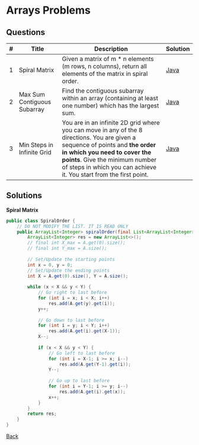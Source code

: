 
# Arrays Problems

## Questions <a name="questions"></a>
| # | Title | Description | Solution |
|---| ----- | -------- | ------- |
| 1 | Spiral Matrix | Given a matrix of m * n elements (m rows, n columns), return all elements of the matrix in spiral order. | [Java](#spiral-matrix) |
| 2 | Max Sum Contiguous Subarray | Find the contiguous subarray within an array (containing at least one number) which has the largest sum. | [Java]() |
| 3 | Min Steps in Infinite Grid | You are in an infinite 2D grid where you can move in any of the 8 directions. You are given a sequence of points and  **the order in which you need to cover the points**. Give the minimum number of steps in which you can achieve it. You start from the first point. | [Java]() |

## Solutions
<a name="spiral-matrix"></a>
**Spiral Matrix**
```java
public class SpiralOrder {
    // DO NOT MODIFY THE LIST. IT IS READ ONLY
    public ArrayList<Integer> spiralOrder(final List<ArrayList<Integer>> A) {
        ArrayList<Integer> res = new ArrayList<>();
        // final int X_max = A.get(0).size();
        // final int Y_max = A.size();
    
        // Set/Update the starting points
        int x = 0, y = 0;
        // Set/Update the ending points
        int X = A.get(0).size(), Y = A.size();
        
        while (x < X && y < Y) {
            // Go right to last before
            for (int i = x; i < X; i++)
                res.add(A.get(y).get(i));
            y++;
            
            // Go down to last before
            for (int i = y; i < Y; i++)
                res.add(A.get(i).get(X-1));
            X--;
            
            if (x < X && y < Y) {
                // Go left to last before
                for (int i = X-1; i >= x; i--)
                    res.add(A.get(Y-1).get(i));
                Y--;
            
                // Go up to last before
                for (int i = Y-1; i >= y; i--)
                    res.add(A.get(i).get(x));
                x++;
            }
        }
        return res;
    }   
}
```
[Back](#questions)